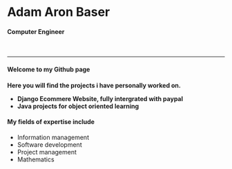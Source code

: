<span>
<h1>Adam Aron Baser</h1>
<h4>Computer Engineer</h4>
</span>
<br/>
<hr/>
<h4>Welcome to my Github page<h4/>
<p>Here you will find the projects i have personally worked on.</p>
<ul>
  <li>Django Ecommere Website, fully intergrated with paypal</li>
  <li>Java projects for object oriented learning</li>
 </ul>
<h4>My fields of expertise include</h4>
  <ul>
  <li>Information management</li>
  <li>Software development</li>
  <li>Project management</li>
  <li>Mathematics</li>
 </ul>
